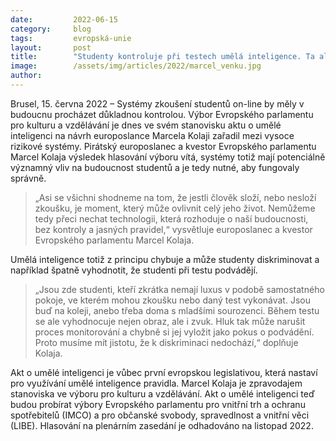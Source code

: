 ```yaml
---
date:         2022-06-15
category:     blog
tags:         evropská-unie 
layout:       post
title:        "Studenty kontroluje při testech umělá inteligence. Ta ale chybuje a může je vyřadit třeba kvůli hluku na kolejích"
image:        /assets/img/articles/2022/marcel_venku.jpg
author:       
---
```


Brusel, 15. června 2022 – Systémy zkoušení studentů on-line by měly v budoucnu procházet důkladnou kontrolou. Výbor Evropského parlamentu pro kulturu a vzdělávání je dnes ve svém stanovisku aktu o umělé inteligenci na návrh europoslance Marcela Kolaji zařadil mezi vysoce rizikové systémy. Pirátský europoslanec a kvestor Evropského parlamentu Marcel Kolaja výsledek hlasování výboru vítá, systémy totiž mají potenciálně významný vliv na budoucnost studentů a je tedy nutné, aby fungovaly správně.

> „Asi se všichni shodneme na tom, že jestli člověk složí, nebo nesloží zkoušku, je moment, který může ovlivnit celý jeho život. Nemůžeme tedy přeci nechat technologii, která rozhoduje o naší budoucnosti, bez kontroly a jasných pravidel,“ vysvětluje europoslanec a kvestor Evropského parlamentu Marcel Kolaja.

Umělá inteligence totiž z principu chybuje a může studenty diskriminovat a například špatně vyhodnotit, že studenti při testu podvádějí.

> „Jsou zde studenti, kteří zkrátka nemají luxus v podobě samostatného pokoje, ve kterém mohou zkoušku nebo daný test vykonávat. Jsou buď na koleji, anebo třeba doma s mladšími sourozenci. Během testu se ale vyhodnocuje nejen obraz, ale i zvuk. Hluk tak může narušit proces monitorování a chybně si jej vyložit jako pokus o podvádění. Proto musíme mít jistotu, že k diskriminaci nedochází,“ doplňuje Kolaja.

Akt o umělé inteligenci je vůbec první evropskou legislativou, která nastaví pro využívání umělé inteligence pravidla. Marcel Kolaja je zpravodajem stanoviska ve výboru pro kulturu a vzdělávání. Akt o umělé inteligenci teď budou probírat výbory Evropského parlamentu pro vnitřní trh a ochranu spotřebitelů (IMCO) a pro občanské svobody, spravedlnost a vnitřní věci (LIBE). Hlasování na plenárním zasedání je odhadováno na listopad 2022.
